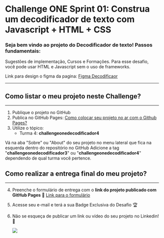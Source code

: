 
# Challenge ONE Sprint 01: Construa um decodificador de texto com Javascript + HTML + CSS

### Seja bem vindo ao projeto do Decodificador de texto! Passos fundamentais:
Sugestões de implementação, Cursos e Formações. Para esse desafio, você pode usar HTML e Javascript sem o uso de frameworks.

Link para design o figma da pagina: [Figma Decodificaor](https://www.figma.com/file/tvFEYhVfZTjdJ5P24RGV21/Alura-Challenge---Desafio-1---L%C3%B3gica?node-id=2%3A213&t=1VKw5rAZrTi8JrAL-0)

---

## Como listar o meu projeto neste Challenge?
---

1) Publique o projeto no GitHub
2) Publica no GitHub Pages: [Como colocar seu projeto no ar com o Github Pages?](https://www.alura.com.br/artigos/como-colocar-projeto-no-ar-com-github-pages) 
3) Utilize o tópico:
     - Turma 4: **challengeonedecodificador4**


Vá na aba "Sobre" ou "About" do seu projeto no menu lateral que fica na esquerda dentro do repositório no GitHub
Adicione a tag "**challengeonedecodificador3**" ou "**challengeonedecodificador4**" dependendo de qual turma você pertence.


## Como realizar a entrega final do meu projeto?
---

4) Preenche o formulário de entrega com o **link do projeto publicado com GitHub Pages**
🔹 [Link para o formulário](https://lp.alura.com.br/alura-latam-entrega-challenge-one-portugues)

5) Acesse seu e-mail e terá a sua Badge Exclusiva do Desafio 🏆
6) Não se esqueça de publicar um link ou vídeo do seu projeto no Linkedin! 🏁

    <a href="https://www.linkedin.com/in/kleiton-santos-ab37b61bb/"><img src="https://img.shields.io/badge/-LinkedIn-%230077B5?style=for-the-badge&logo=linkedin&logoColor=white" target="_blank"></a>    
